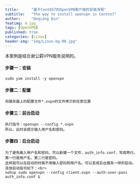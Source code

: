 ```yaml
---
title:      "基于CentOS7的OpenVPN客户端的安装流程"
subtitle:   "The way to install openvpn in Centos7"
author:     "Deqiang Qin"
featimg: 4.jpg
tags: [OpenVPN]
published: true
categories: [Linux]
header-img: "img/Linux-bg-00.jpg"
---
```


本案例是结合谢公羁VPN服务说明的。<br>
#### 步骤一：安装
```
sudo yum install -y openvpn
```

#### 步骤二：配置
```
将服务器上的配置文件*.ovpn的文件拷贝到任意位置
```

#### 步骤三：前台启动
```
执行指令：openvpn --config *.ovpn
所以，此时会提示输入用户名和密码。

```

#### 步骤四：后台启动
```
为了避免输入用户名和密码，可以新建一个文件，auth_info.conf，写成两行。
第一行是用户名，第二行是密码。
这样就可以在启动的时候不用输入密码和用户名。可以变成后台服务一样的启动。
具体启动指令如下：<br>
nohup sudo openvpn --config client.ovpn --auth-user-pass auth_info.conf &
```
<br>
